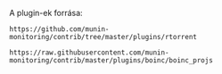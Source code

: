 A plugin-ek forrása:

    https://github.com/munin-monitoring/contrib/tree/master/plugins/rtorrent

    https://raw.githubusercontent.com/munin-monitoring/contrib/master/plugins/boinc/boinc_projs